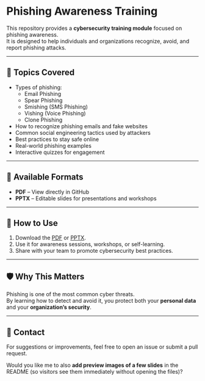 
# Phishing Awareness Training  

This repository provides a **cybersecurity training module** focused on phishing awareness.  
It is designed to help individuals and organizations recognize, avoid, and report phishing attacks.  

---

## 📌 Topics Covered
- Types of phishing:  
  - Email Phishing  
  - Spear Phishing  
  - Smishing (SMS Phishing)  
  - Vishing (Voice Phishing)  
  - Clone Phishing  
- How to recognize phishing emails and fake websites  
- Common social engineering tactics used by attackers  
- Best practices to stay safe online  
- Real-world phishing examples  
- Interactive quizzes for engagement  

---

## 📂 Available Formats
- **PDF** – View directly in GitHub  
- **PPTX** – Editable slides for presentations and workshops  

---

## 🚀 How to Use
1. Download the [PDF](./phishing_training.pdf) or [PPTX](./phishing_training.pptx).  
2. Use it for awareness sessions, workshops, or self-learning.  
3. Share with your team to promote cybersecurity best practices.  

---

## 🛡️ Why This Matters
Phishing is one of the most common cyber threats.  
By learning how to detect and avoid it, you protect both your **personal data** and your **organization’s security**.  

---

## 📧 Contact
For suggestions or improvements, feel free to open an issue or submit a pull request.  



Would you like me to also **add preview images of a few slides** in the README (so visitors see them immediately without opening the files)?

